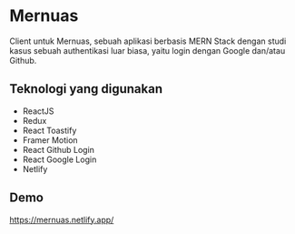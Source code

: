 # Mernuas
Client untuk Mernuas, sebuah aplikasi berbasis MERN Stack dengan studi kasus sebuah authentikasi luar biasa, yaitu login dengan Google dan/atau Github.

## Teknologi yang digunakan
- ReactJS
- Redux
- React Toastify
- Framer Motion
- React Github Login
- React Google Login
- Netlify

## Demo
https://mernuas.netlify.app/
